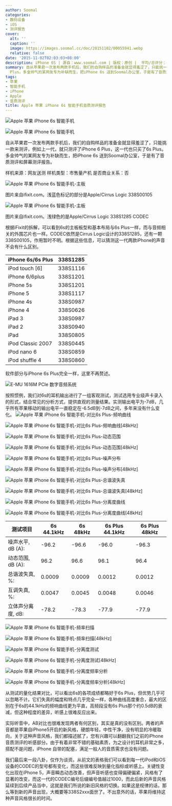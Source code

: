 ```yaml
---
author: Soomal
categories:
- 数码设备
- iOS
- 测评报告
cover:
  alt: ''
  caption: ''
  image: https://images.soomal.cc/doc/20151102/00055941.webp
  relative: false
date: '2015-11-02T02:03:03+08:00'
description: iPhone 6S | 源自：www.soomal.com | 版权：原创 |  平均/总评分：09.08/327
summary: 自从苹果君一次发布两款手机后，我们的自购样品的准备金就显得羞涩了，只能挑一款来测评，例如上一代，就只测评了iPhone 6 Plus，这一代也只买了6s
  Plus。多金帅气的某网友专为补缺而生，把iPhone 6s 送到Soomal办公室，于是有了音质测评和屏幕测评报告
tags:
- 苹果
- 智能手机
- iPhone
- Apple
- 音质测评
title: Apple 苹果 iPhone 6s 智能手机音质测评报告
---
```


![Apple 苹果 iPhone 6s 智能手机](https://images.soomal.cc/doc/20151101/00055915_01.webp)



![Apple 苹果 iPhone 6s 智能手机](https://images.soomal.cc/doc/20151101/00055916_01.webp)



自从苹果君一次发布两款手机后，我们的自购样品的准备金就显得羞涩了，只能挑一款来测评，例如上一代，就只测评了iPhone 6 Plus，这一代也只买了6s Plus。多金帅气的某网友专为补缺而生，把iPhone 6s 送到Soomal办公室，于是有了音质测评和屏幕测评报告。



样机来源：网友送测
样机类型：市售量产机
是否商业关系：否



![Apple 苹果 iPhone 6s 智能手机-主板](https://images.soomal.cc/doc/20151101/00055923_01.webp)

图片来自ifixit.com。浅蓝色标记的部分是Apple/Cirrus Logic 338S00105



![Apple 苹果 iPhone 6s 智能手机-主板](https://images.soomal.cc/doc/20151101/00055924_01.webp)

图片来自ifixit.com。浅绿色的是Apple/Cirrus Logic 338S1285 CODEC



根据iFixit的拆解，可以看到6s的主板板型和基本布局与6s Plus一样，而与音频相关的外围芯片也一样。CODEC依然是Cirrus Logic设计的338S1285，还有一颗338S00105，作用暂时不明。根据这些信息，可以猜测这一代两款iPhone的声音不会有什么区别。

| iPhone 6s/6s Plus | 338S1285 |
| --- | --- |
| iPod touch [6] | 338S1116 |
| iPhone 6/6plus | 338S1201 |
| iPhone 5s | 338S1201 |
| iPhone 5 | 338S1117 |
| iPhone 4s | 338S0987 |
| iPhone 4 | 338S0626 |
| iPad 3 | 338S0987 |
| iPad 2 | 338S0940 |
| iPad | 338S0805 |
| iPod Classic 2007 | 338S0445 |
| iPod nano 6 | 338S0859 |
| iPod shuffle 4 | 338S0860 |


软件部分与iPhone 6s Plus完全一样，这里不再赘述。
 
![E-MU 1616M PCIe 数字音频系统](https://images.soomal.cc/doc/20101204/00008507.webp)




按照惯例，我们对6s的耳机输出进行了一组客观测试，测试选用专业级声卡录入的形式，结合常见的分析方式，提供直观的测量结果。实测输出电平为-7dB，几乎所有苹果移动的输出电平一直稳定在-6.5dB到-7dB之间，多年来没有什么变化。
![Apple 苹果 iPhone 6s 智能手机-对比6s Plus-频响曲线](https://images.soomal.cc/doc/20151102/00055925_01.webp)




![Apple 苹果 iPhone 6s 智能手机-对比6s Plus-频响曲线[48kHz]](https://images.soomal.cc/doc/20151102/00055926_01.webp)




![Apple 苹果 iPhone 6s 智能手机-对比6s Plus-动态范围](https://images.soomal.cc/doc/20151102/00055927_01.webp)




![Apple 苹果 iPhone 6s 智能手机-对比6s Plus-动态范围[48kHz]](https://images.soomal.cc/doc/20151102/00055928_01.webp)




![Apple 苹果 iPhone 6s 智能手机-对比6s Plus-噪声分布](https://images.soomal.cc/doc/20151102/00055929_01.webp)




![Apple 苹果 iPhone 6s 智能手机-对比6s Plus-噪声分布[48kHz]](https://images.soomal.cc/doc/20151102/00055930_01.webp)




![Apple 苹果 iPhone 6s 智能手机-对比6s Plus-总谐波失真](https://images.soomal.cc/doc/20151102/00055931_01.webp)




![Apple 苹果 iPhone 6s 智能手机-对比6s Plus-总谐波失真[48kHz]](https://images.soomal.cc/doc/20151102/00055932_01.webp)




![Apple 苹果 iPhone 6s 智能手机-对比6s Plus-分离度曲线](https://images.soomal.cc/doc/20151102/00055933_01.webp)




![Apple 苹果 iPhone 6s 智能手机-对比6s Plus-分离度曲线[48kHz]](https://images.soomal.cc/doc/20151102/00055934_01.webp)




| 测试项目 | 6s 44.1kHz | 6s 48kHz | 6s Plus 44.1kHz | 6s Plus 48kHz |
| --- | --- | --- | --- | --- |
| 噪声水平, dB (A): | -96.2 | -96.6 | -96.0 | -96.3 |
| 动态范围, dB (A): | 96.2 | 96.6 | 96.1 | 96.4 |
| 总谐波失真, %: | 0.0009 | 0.0009 | 0.0012 | 0.0012 |
| 互调失真, %: | 0.0047 | 0.0045 | 0.0048 | 0.0046 |
| 立体声分离度, dB: | -78.2 | -78.3 | -77.9 | -77.9 |


![Apple 苹果 iPhone 6s 智能手机-频率扫描](https://images.soomal.cc/doc/20151102/00055935_01.webp)




![Apple 苹果 iPhone 6s 智能手机-频率扫描[48kHz]](https://images.soomal.cc/doc/20151102/00055936_01.webp)




![Apple 苹果 iPhone 6s 智能手机-分离度测试](https://images.soomal.cc/doc/20151102/00055937_01.webp)




![Apple 苹果 iPhone 6s 智能手机-分离度测试[48kHz]](https://images.soomal.cc/doc/20151102/00055938_01.webp)




![Apple 苹果 iPhone 6s 智能手机-分离度频率分析](https://images.soomal.cc/doc/20151102/00055939_01.webp)




![Apple 苹果 iPhone 6s 智能手机-分离度频率分析[48kHz]](https://images.soomal.cc/doc/20151102/00055940_01.webp)




从测试的量化结果对比，可以看出6s的各项成绩都略好于6s Plus，但优势几乎可以忽略不计。它们失真的幅度和特点几乎完全一样，各种曲线高度重合，最大的区别在于6s的44.1kHz的频响曲线更为平直，高频段没有6s Plus那个约0.5dB的衰减，但这种程度的差异，听感上很难反应出来。

实际听音中，AB对比也很难发现两者有何区别，其实是真的没有区别。两者的声音都是苹果自iPhone5开启的新风格，硬朗年轻，中性干净，没有明显的冷暖取向，关于这种声音风格，我们都描述腻了，您有兴趣可以翻翻我们之前的iPhone音质测评的听感部分。由于有着非常不错的基础素质，为之设计的耳机非常之多，搭配不是问题，iPhone 自带的配塞，满足一般人的音质需求也没有问题。

我们最后来一段八卦，仅作为谈资。从前文的表格我们可以看到每一代iPod和iOS设备的CODEC的型号都有变化，而这些很难反映到量化指标或听感上。关键性变化出现在iPhone 5，声音瞬态动态改善，但声音听感也变得偏硬偏紧，风格有了显著的改变，而这一代的CODEC编号后缀编号值越过1000，而此后新的声音风格延续到后续产品当中，这就是我们所说的新旧风格的切换。如果这是规律的话，那么等到新的声音出现，大概要等338S2xxx面世了。不出意外的话，苹果将维持这种声音风格很长的时间。